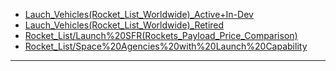 - [Lauch_Vehicles(Rocket_List_Worldwide)_Active+In-Dev](https://github.com/gopala-kr/Quantum-Dots/blob/master/10-Space-2.0/Rocket_List/Lauch_Vehicles(Rocket_List_Worldwide)_Active+In-Dev.xls?raw=true)
- [Lauch_Vehicles(Rocket_List_Worldwide)_Retired](https://github.com/gopala-kr/Quantum-Dots/blob/master/10-Space-2.0/Rocket_List/Lauch_Vehicles(Rocket_List_Worldwide)_Retired.xls?raw=true)
- [Rocket_List/Launch%20SFR(Rockets_Payload_Price_Comparison)](https://github.com/gopala-kr/Quantum-Dots/blob/master/10-Space-2.0/Rocket_List/Launch%20SFR(Rockets_Payload_Price_Comparison).xlsx?raw=true)
- [Rocket_List/Space%20Agencies%20with%20Launch%20Capability](https://github.com/gopala-kr/Quantum-Dots/blob/master/10-Space-2.0/Rocket_List/Space%20Agencies%20with%20Launch%20Capability.xls?raw=true)

----------------
